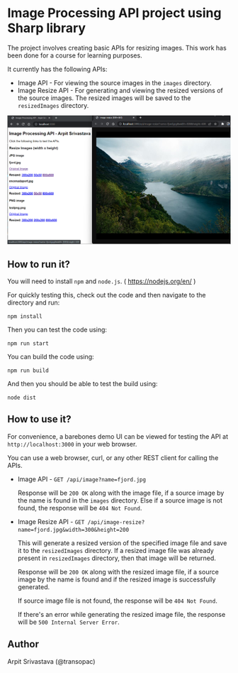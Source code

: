 # Image Processing API project using Sharp library

The project involves creating basic APIs for resizing images. This work has been done for a course for learning purposes.

It currently has the following APIs:

- Image API - For viewing the source images in the `images` directory.
- Image Resize API - For generating and viewing the resized versions of the source images. The resized images will be saved to the `resizedImages` directory.

![Image Processing API Demo UI](demo-ui.png)

## How to run it?

You will need to install `npm` and `node.js`. ( https://nodejs.org/en/ )

For quickly testing this, check out the code and then navigate to the directory and run:

```
npm install
```

Then you can test the code using:

```
npm run start
```

You can build the code using:

```
npm run build
```

And then you should be able to test the build using:

```
node dist
```

## How to use it?

For convenience, a barebones demo UI can be viewed for testing the API at `http://localhost:3000` in your web browser.

You can use a web browser, curl, or any other REST client for calling the APIs.

- Image API - `GET /api/image?name=fjord.jpg`

  Response will be `200 OK` along with the image file, if a source image by the name is found in the `images` directory.
  Else if a source image is not found, the response will be `404 Not Found`.

- Image Resize API - `GET /api/image-resize?name=fjord.jpg&width=300&height=200`

  This will generate a resized version of the specified image file and save it to the `resizedImages` directory.
  If a resized image file was already present in `resizedImages` directory, then that image will be returned.

  Response will be `200 OK` along with the resized image file, if a source image by the name is found and if the resized image is successfully generated.

  If source image file is not found, the response will be `404 Not Found`.

  If there's an error while generating the resized image file, the response will be `500 Internal Server Error`.

## Author

Arpit Srivastava (@transopac)
